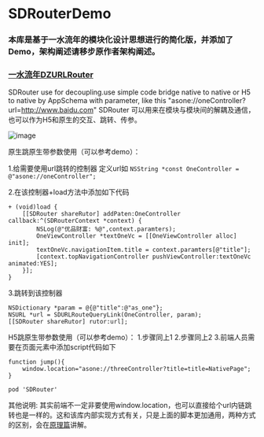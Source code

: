 # SDRouterDemo

### 本库是基于一水流年的模块化设计思想进行的简化版，并添加了Demo，架构阐述请移步原作者架构阐述。
### [一水流年DZURLRouter](http://dzpqzb.com/2016/11/08/2016-11-08-dzurlrouter/)

SDRouter use for decoupling.use simple code bridge native to native or H5 to native by AppSchema  with parameter, like this "asone://oneController?url=http://www.baidu.com" SDRouter 可以用来在模块与模块间的解耦及通信，也可以作为H5和原生的交互、跳转、传参。

![image](https://github.com/xlsd/SDRouter/blob/master/SpouttingFiles/demo.gif)

原生跳原生带参数使用（可以参考demo）：

1.给需要使用url跳转的控制器 定义url如
`NSString *const OneController = @"asone://oneController";`

2.在该控制器+load方法中添加如下代码
```
+ (void)load {
    [[SDRouter shareRutor] addPaten:OneController callback:^(SDRouterContext *context) {
        NSLog(@"优品财富: %@",context.paramters);
        OneViewController *textOneVc = [[OneViewController alloc] init];
        textOneVc.navigationItem.title = context.paramters[@"title"];
        [context.topNavigationController pushViewController:textOneVc animated:YES];
    }];
}
```

3.跳转到该控制器
```
NSDictionary *param = @{@"title":@"as_one"};
NSURL *url = SDURLRouteQueryLink(OneController, param);
[[SDRouter shareRutor] rutor:url];
```

H5跳原生带参数使用（可以参考demo）：
1.步骤同上1
2.步骤同上2
3.前端人员需要在页面元素中添加script代码如下
```
function jump(){
    window.location="asone://threeController?title=title=NativePage";
}
```
```
pod 'SDRouter'
```

其他说明:
其实前端不一定非要使用window.location，也可以直接给个url内链跳转也是一样的。这和该库内部实现方式有关，只是上面的脚本更加通用，两种方式的区别，会在[原理篇](http://www.jianshu.com/p/2f81b5fbd919)讲解。
